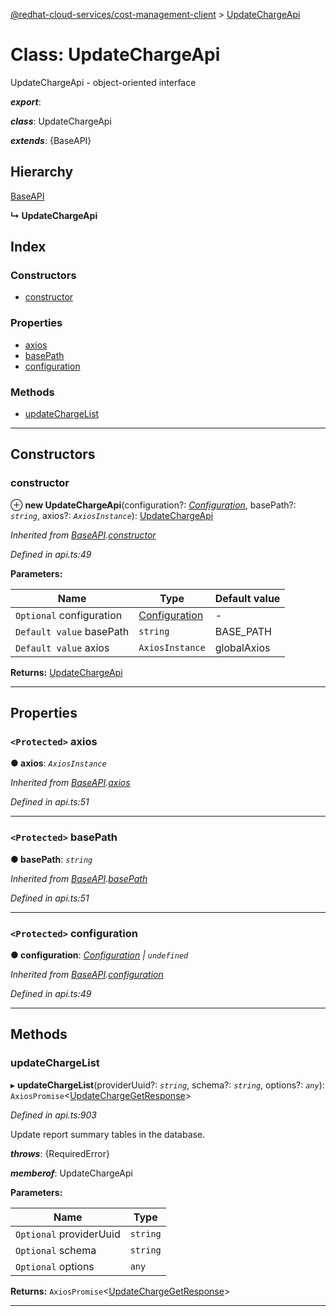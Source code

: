 [@redhat-cloud-services/cost-management-client](../README.md) > [UpdateChargeApi](../classes/updatechargeapi.md)

# Class: UpdateChargeApi

UpdateChargeApi - object-oriented interface

*__export__*: 

*__class__*: UpdateChargeApi

*__extends__*: {BaseAPI}

## Hierarchy

 [BaseAPI](baseapi.md)

**↳ UpdateChargeApi**

## Index

### Constructors

* [constructor](updatechargeapi.md#constructor)

### Properties

* [axios](updatechargeapi.md#axios)
* [basePath](updatechargeapi.md#basepath)
* [configuration](updatechargeapi.md#configuration)

### Methods

* [updateChargeList](updatechargeapi.md#updatechargelist)

---

## Constructors

<a id="constructor"></a>

###  constructor

⊕ **new UpdateChargeApi**(configuration?: *[Configuration](configuration.md)*, basePath?: *`string`*, axios?: *`AxiosInstance`*): [UpdateChargeApi](updatechargeapi.md)

*Inherited from [BaseAPI](baseapi.md).[constructor](baseapi.md#constructor)*

*Defined in api.ts:49*

**Parameters:**

| Name | Type | Default value |
| ------ | ------ | ------ |
| `Optional` configuration | [Configuration](configuration.md) | - |
| `Default value` basePath | `string` |  BASE_PATH |
| `Default value` axios | `AxiosInstance` |  globalAxios |

**Returns:** [UpdateChargeApi](updatechargeapi.md)

___

## Properties

<a id="axios"></a>

### `<Protected>` axios

**● axios**: *`AxiosInstance`*

*Inherited from [BaseAPI](baseapi.md).[axios](baseapi.md#axios)*

*Defined in api.ts:51*

___
<a id="basepath"></a>

### `<Protected>` basePath

**● basePath**: *`string`*

*Inherited from [BaseAPI](baseapi.md).[basePath](baseapi.md#basepath)*

*Defined in api.ts:51*

___
<a id="configuration"></a>

### `<Protected>` configuration

**● configuration**: *[Configuration](configuration.md) \| `undefined`*

*Inherited from [BaseAPI](baseapi.md).[configuration](baseapi.md#configuration)*

*Defined in api.ts:49*

___

## Methods

<a id="updatechargelist"></a>

###  updateChargeList

▸ **updateChargeList**(providerUuid?: *`string`*, schema?: *`string`*, options?: *`any`*): `AxiosPromise`<[UpdateChargeGetResponse](../interfaces/updatechargegetresponse.md)>

*Defined in api.ts:903*

Update report summary tables in the database.

*__throws__*: {RequiredError}

*__memberof__*: UpdateChargeApi

**Parameters:**

| Name | Type |
| ------ | ------ |
| `Optional` providerUuid | `string` |
| `Optional` schema | `string` |
| `Optional` options | `any` |

**Returns:** `AxiosPromise`<[UpdateChargeGetResponse](../interfaces/updatechargegetresponse.md)>

___

